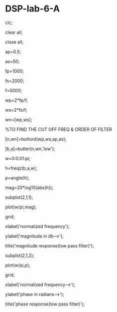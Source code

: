 # DSP-lab-6-A
clc;

clear all;

close all;

ap=0.5;

as=50;

fp=1000;

fs=2000;

f=5000;

wp=2*fp/f;

ws=2*fs/f;

wn=[wp,ws];

%TO FIND THE CUT OFF FREQ & ORDER OF FILTER

[n,wn]=buttord(wp,ws,ap,as);

[b,a]=butter(n,wn,'low');

w=0:0.01:pi;

h=freqz(b,a,w);

p=angle(h);

mag=20*log10(abs(h));

subplot(2,1,1);

plot(w/pi,mag);

grid;

xlabel('normalized frequency');

ylabel('magnitude in db-->');

title('magnitude response(low pass filter)');

subplot(2,1,2);

plot(w/pi,p);

grid;

xlabel('normalized frequency-->');

ylabel('phase in radians-->');

title('phase response(low pass filter)');
